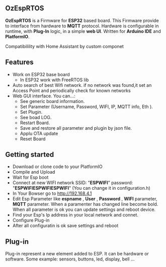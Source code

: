 ## OzEspRTOS 

**OzEspRTOS** is a Firmware for **ESP32** based board. This Firmware provide to interface from hardware to **MQTT** protocol. Hardware is configurable in runtime, with **Plug-In** logic, in a simple **web UI**. Written for **Arduino IDE** and **PlatformIO**.

Compatibilility with Home Assistant by custom componet 


## Features

* Work on ESP32 base board
    * In ESP32 work with FreeRTOS lib
* Auto search of best Wifi network. if no network was found,it set an Access Point and periodically check for known networks
* Web GUI interface. You can...:
    * See generic board information.
    * Set Parameter (Username, Password, WIFI, IP, MQTT info, Eth ).
    * Set Plugin.
    * See boad LOG.
    * Restart Board.
    * Save and restore all parameter and plugin by json file.
    * Applu OTA update
    * Reset Board 

## Getting started
* Download or clone code to your PlatformIO
 * Compile and Upload 
 * Wait for Esp boot
 * Connect at new WIFI network SSID: "**ESPWIFI**" password: "**ESPWIFIESPWIFIESPWIFI**"  (You can change it in configuration.h)
 * In Your Bowser go to http://192.168.4.1
 * Edit Esp Parameter like **espname** , **User** , **Password** , **WIFI** parameter, **MQTT** parameter. When a paramenter has changed line become bold. When all parameter is ok you can update settings and reboot device.
 * Find your Esp's Ip address in your local network and connet.
 * Configure Plug-in
 * After all configuratin is ok save settings and reboot

         
## Plug-in
Plug-in represent a new element added to ESP. It can be hardware or software. Some example:  sensors, buttons, led, display, bell ...


